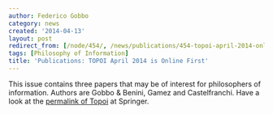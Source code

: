 ```yaml
---
author: Federico Gobbo
category: news
created: '2014-04-13'
layout: post
redirect_from: [/node/454/, /news/publications/454-topoi-april-2014-online-first/]
tags: [Philosophy of Information]
title: 'Publications: TOPOI April 2014 is Online First'
---
```

This issue contains three papers that may be of interest for philosophers of
information. Authors are Gobbo & Benini, Gamez and Castelfranchi. Have a look
at the [permalink of Topoi](http://link.springer.com/journal/11245) at
Springer.

